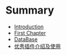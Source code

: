 # Summary

* [Introduction](README.md)
* [First Chapter](chapter1.md)
* [DataBase](数据库导出ER模型.md)
* [优秀插件介绍及使用](Helper相关.md)


